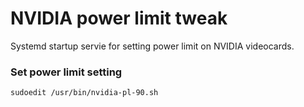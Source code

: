 # NVIDIA power limit tweak

Systemd startup servie for setting power limit on NVIDIA videocards.

### Set power limit setting
```shell
sudoedit /usr/bin/nvidia-pl-90.sh
```

